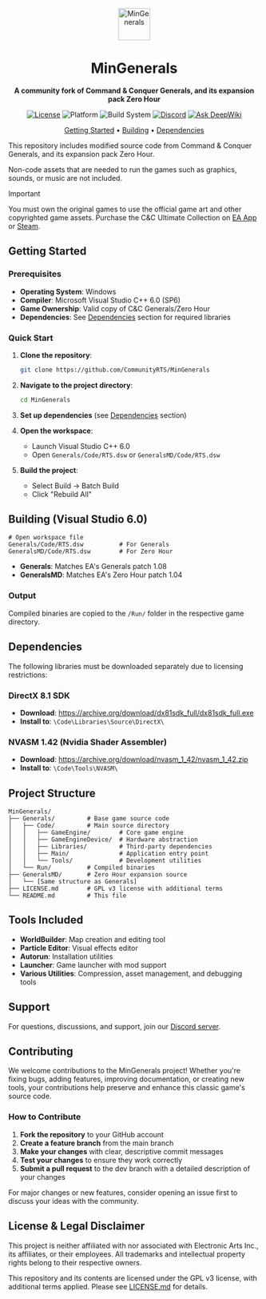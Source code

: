 <!-- markdownlint-disable -->
<div align="center">
  <img src="./Generals/Code/Main/Generals.ico" alt="MinGenerals" width="64" height="64">

# MinGenerals

**A community fork of Command & Conquer Generals, and its expansion pack Zero Hour**

[![License](https://img.shields.io/badge/License-GPL%20v3-blue.svg)](LICENSE.md)
![Platform](https://img.shields.io/badge/Platform-Win32-lightgrey.svg)
![Build System](https://img.shields.io/badge/Build%20System-Visual%20Studio%206.0-orange.svg)
[![Discord](https://img.shields.io/badge/Discord-Join%20Server-5865F2.svg)](https://discord.gg/CRZDZEhR5p)
[![Ask DeepWiki](https://deepwiki.com/badge.svg)](https://deepwiki.com/CommunityRTS/MinGenerals)

[Getting Started](#getting-started) • [Building](#building) • [Dependencies](#dependencies)

</div>

This repository includes modified source code from Command & Conquer Generals, and its expansion pack Zero Hour.

Non-code assets that are needed to run the games such as graphics, sounds, or music are not included.

> [!IMPORTANT]
> You must own the original games to use the official game art and other copyrighted game assets. 
Purchase the C&C Ultimate Collection 
on [EA App](https://www.ea.com/en-gb/games/command-and-conquer/command-and-conquer-the-ultimate-collection/buy/pc) 
or [Steam](https://store.steampowered.com/bundle/39394/Command__Conquer_The_Ultimate_Collection/).

## Getting Started

### Prerequisites

- **Operating System**: Windows
- **Compiler**: Microsoft Visual Studio C++ 6.0 (SP6)
- **Game Ownership**: Valid copy of C&C Generals/Zero Hour
- **Dependencies**: See [Dependencies](#dependencies) section for required libraries

### Quick Start

1. **Clone the repository**:

   ```bash
   git clone https://github.com/CommunityRTS/MinGenerals
   ```

2. **Navigate to the project directory**:

   ```bash
   cd MinGenerals
   ```

3. **Set up dependencies** (see [Dependencies](#dependencies) section)

4. **Open the workspace**:
   - Launch Visual Studio C++ 6.0
   - Open `Generals/Code/RTS.dsw` or `GeneralsMD/Code/RTS.dsw`

5. **Build the project**:
   - Select Build → Batch Build
   - Click "Rebuild All"

## Building (Visual Studio 6.0)

```text
# Open workspace file
Generals/Code/RTS.dsw          # For Generals
GeneralsMD/Code/RTS.dsw        # For Zero Hour
```

- **Generals**: Matches EA's Generals patch 1.08
- **GeneralsMD**: Matches EA's Zero Hour patch 1.04

### Output

Compiled binaries are copied to the `/Run/` folder in the respective game directory.

## Dependencies

The following libraries must be downloaded separately due to licensing restrictions:

### DirectX 8.1 SDK
- **Download**: https://archive.org/download/dx81sdk_full/dx81sdk_full.exe
- **Install to**: `\Code\Libraries\Source\DirectX\`

### NVASM 1.42 (Nvidia Shader Assembler)
- **Download**: https://archive.org/download/nvasm_1_42/nvasm_1_42.zip
- **Install to**: `\Code\Tools\NVASM\`

## Project Structure

```text
MinGenerals/
├── Generals/         # Base game source code
│   ├── Code/         # Main source directory
│   │   ├── GameEngine/        # Core game engine
│   │   ├── GameEngineDevice/  # Hardware abstraction
│   │   ├── Libraries/         # Third-party dependencies
│   │   ├── Main/              # Application entry point
│   │   └── Tools/             # Development utilities
│   └── Run/          # Compiled binaries
├── GeneralsMD/       # Zero Hour expansion source
│   └── [Same structure as Generals]
├── LICENSE.md        # GPL v3 license with additional terms
└── README.md         # This file
```

## Tools Included

- **WorldBuilder**: Map creation and editing tool
- **Particle Editor**: Visual effects editor  
- **Autorun**: Installation utilities
- **Launcher**: Game launcher with mod support
- **Various Utilities**: Compression, asset management, and debugging tools

## Support

For questions, discussions, and support, join our [Discord server](https://discord.gg/CRZDZEhR5p).

## Contributing

We welcome contributions to the MinGenerals project! Whether you're fixing bugs, adding features, improving documentation, or creating new tools, your contributions help preserve and enhance this classic game's source code.

### How to Contribute

1. **Fork the repository** to your GitHub account
2. **Create a feature branch** from the main branch
3. **Make your changes** with clear, descriptive commit messages
4. **Test your changes** to ensure they work correctly
5. **Submit a pull request** to the dev branch with a detailed description of your changes

For major changes or new features, consider opening an issue first to discuss your ideas with the community.

## License & Legal Disclaimer

This project is neither affiliated with nor associated with Electronic Arts Inc., its affiliates, or their employees. All trademarks and intellectual property rights belong to their respective owners.

This repository and its contents are licensed under the GPL v3 license, with additional terms applied. Please see [LICENSE.md](LICENSE.md) for details.
